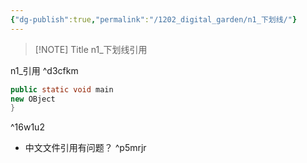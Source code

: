 ```yaml
---
{"dg-publish":true,"permalink":"/1202_digital_garden/n1_下划线/"}
---
```




> [!NOTE] Title
> n1_下划线引用


n1_引用 ^d3cfkm


```java title="n1 code" {2}
public static void main
new OBject
}
```

^16w1u2


- 中文文件引用有问题？ ^p5mrjr
